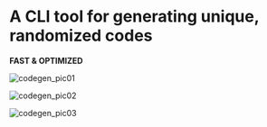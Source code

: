 # A CLI tool for generating unique, randomized codes

**FAST & OPTIMIZED**

![codegen_pic01](https://github.com/jamalkaksouri/code-generation/assets/12379287/b60cb6c5-62c0-4587-a3af-ef57ac03ed3e)

![codegen_pic02](https://github.com/jamalkaksouri/code-generation/assets/12379287/ccba28c0-f8ee-4794-a8aa-ca2d91a9a086)

![codegen_pic03](https://github.com/jamalkaksouri/code-generation/assets/12379287/77e6a4b5-19f1-4a86-9eef-9ec01dc35713)






